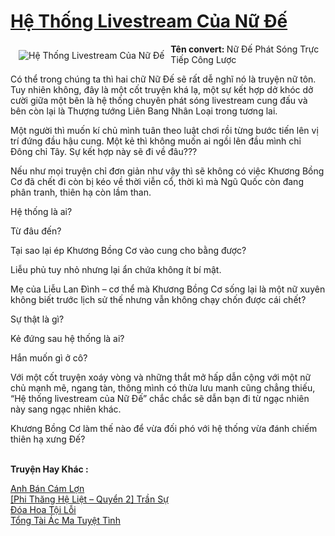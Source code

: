 <a href="https://utruyen.com/he-thong-livestream-cua-nu-de/16902/" title="Hệ Thống Livestream Của Nữ Đế"><h1>Hệ Thống Livestream Của Nữ Đế</h1></a><div style="display:table"><img align="right" style="float: left; padding: 10px;" src="https://utruyen.com/images/story/200x260/he-thong-livestream-cua-nu-de.jpg" alt="Hệ Thống Livestream Của Nữ Đế"><b>Tên convert: </b>Nữ Đế Phát Sóng Trực Tiếp Công Lược<p></p>Có thể trong chúng ta thì hai chữ Nữ Đế sẽ rất dễ nghĩ nó là truyện nữ tôn. Tuy nhiên không, đây là một cốt truyện khá lạ, một sự kết hợp dở khóc dở cười giữa một bên là hệ thống chuyên phát sóng livestream cung đấu và bên còn lại là Thượng tướng Liên Bang Nhân Loại trong tương lai.<p></p>Một người thì muốn kí chủ mình tuân theo luật chơi rồi từng bước tiến lên vị trí đứng đầu hậu cung. Một kẻ thì không muốn ai ngồi lên đầu mình chỉ Đông chỉ Tây. Sự kết hợp này sẽ đi về đâu???<p></p>Nếu như mọi truyện chỉ đơn giản như vậy thì sẽ không có việc Khương Bồng Cơ đã chết đi còn bị kéo về thời viễn cổ, thời kì mà Ngũ Quốc còn đang phân tranh, thiên hạ còn lầm than.<p></p>Hệ thống là ai?<p></p>Từ đâu đến?<p></p>Tại sao lại ép Khương Bồng Cơ vào cung cho bằng được?<p></p>Liễu phủ tuy nhỏ nhưng lại ẩn chứa không ít bí mật.<p></p>Mẹ của Liễu Lan Đình – cơ thể mà Khương Bồng Cơ sống lại là một nữ xuyên không biết trước lịch sử thế nhưng vẫn không chạy chốn được cái chết?<p></p>Sự thật là gì?<p></p>Kẻ đứng sau hệ thống là ai?<p></p>Hắn muốn gì ở cô?<p></p>Với một cốt truyện xoáy vòng và những thắt mở hấp dẫn cộng với một nữ chủ mạnh mẽ, ngang tàn, thông mình có thừa lưu manh cũng chẳng thiếu, “Hệ thống livestream của Nữ Đế” chắc chắc sẽ dẫn bạn đi từ ngạc nhiên này sang ngạc nhiên khác.<p></p>Khương Bồng Cơ làm thế nào để vừa đối phó với hệ thống vừa đánh chiếm thiên hạ xưng Đế?</div><p><br><b>Truyện Hay Khác :</b></p><a href="https://utruyen.com/anh-ban-cam-lon/12114/" alt="Anh Bán Cám Lợn">Anh Bán Cám Lợn</a><br/><a href="https://dammy2019.blogspot.com/2019/11/phi-thang-he-liet-quyen-2-tran-su.html" alt="[Phi Thăng Hệ Liệt – Quyển 2] Trần Sự">[Phi Thăng Hệ Liệt – Quyển 2] Trần Sự</a><br/><a href="https://www.flickr.com/photos/183745219@N08/48930062491/" alt="Đóa Hoa Tội Lỗi">Đóa Hoa Tội Lỗi</a><br/><a href="https://www.wattpad.com/story/204309181-t%E1%BB%95ng-t%C3%A0i-%C3%A1c-ma-tuy%E1%BB%87t-t%C3%ACnh" alt="Tổng Tài Ác Ma Tuyệt Tình">Tổng Tài Ác Ma Tuyệt Tình</a><br/>